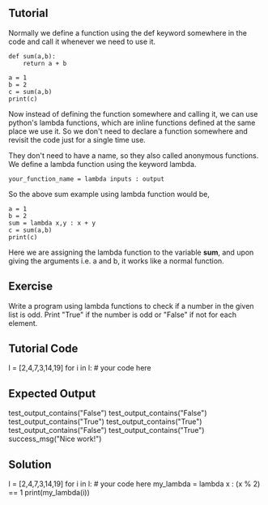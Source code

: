 Tutorial
--------
Normally we define a function using the def keyword somewhere in the code and call it whenever we need to use it.

    def sum(a,b):
        return a + b

    a = 1
    b = 2
    c = sum(a,b)
    print(c)

Now instead of defining the function somewhere and calling it, we can use python's lambda functions, which are inline functions defined at the same place we use it. So we don't need to declare a function somewhere and revisit the code just for a single time use. 

They don't need to have a name, so they also called anonymous functions. We define a lambda function using the keyword lambda.

    your_function_name = lambda inputs : output

So the above sum example using lambda function would be,

    a = 1
    b = 2
    sum = lambda x,y : x + y
    c = sum(a,b)
    print(c)

Here we are assigning the lambda function to the variable **sum**, and upon giving the arguments i.e. a and b, it works like a normal function.



Exercise
--------
Write a program using lambda functions to check if a number in the given list is odd. Print "True" if the number is odd or "False" if not for each element.

Tutorial Code
-------------
l = [2,4,7,3,14,19]
for i in l:
    # your code here

Expected Output
---------------
test_output_contains("False")
test_output_contains("False")
test_output_contains("True")
test_output_contains("True")
test_output_contains("False")
test_output_contains("True")
success_msg("Nice work!")

Solution
--------
l = [2,4,7,3,14,19]
for i in l:
    # your code here
    my_lambda = lambda x : (x % 2) == 1
    print(my_lambda(i))